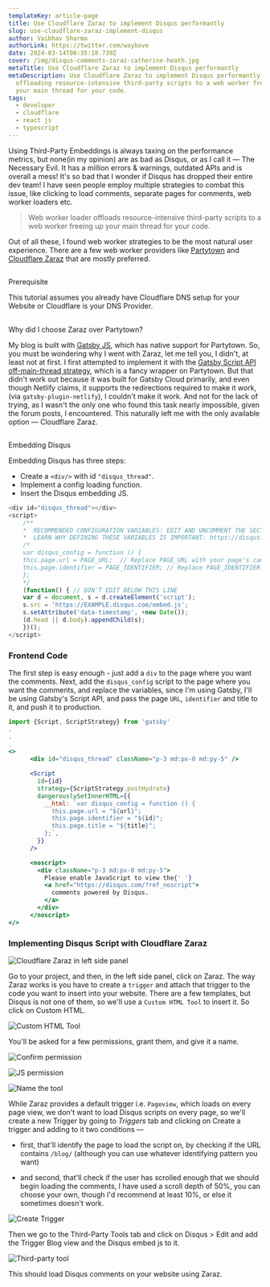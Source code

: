 ```yaml
---
templateKey: article-page
title: Use Cloudflare Zaraz to implement Disqus performantly
slug: use-cloudflare-zaraz-implement-disqus
author: Vaibhav Sharma
authorLink: https://twitter.com/waybove
date: 2024-03-14T06:35:18.739Z
cover: /img/disqus-comments-zaraz-catherine-heath.jpg
metaTitle: Use Cloudflare Zaraz to implement Disqus performantly
metaDescription: Use Cloudflare Zaraz to implement Disqus performantly by
  offloading resource-intensive third-party scripts to a web worker freeing up
  your main thread for your code.
tags:
  - developer
  - cloudflare
  - react js
  - typescript
---
```

Using Third-Party Embeddings is always taxing on the performance metrics, but none(in my opinion) are as bad as Disqus, or as I call it — The Necessary Evil. It has a million errors & warnings, outdated APIs and is overall a mess! It's so bad that I wonder if Disqus has dropped their entire dev team! I have seen people employ multiple strategies to combat this issue, like clicking to load comments, separate pages for comments, web worker loaders etc. 

> Web worker loader offloads resource-intensive third-party scripts to a web worker freeing up your main thread for your code.

Out of all these, I found web worker strategies to be the most natural user experience. There are a few web worker providers like [Partytown](https://partytown.builder.io) and [Cloudflare Zaraz](https://www.cloudflare.com/application-services/products/zaraz/) that are mostly preferred.

## 
Prerequisite


This tutorial assumes you already have Cloudflare DNS setup for your Website or Cloudflare is your DNS Provider.

## 
Why did I choose Zaraz over Partytown?


My blog is built with [Gatsby JS](https://www.gatsbyjs.com), which has native support for Partytown. So, you must be wondering why I went with Zaraz, let me tell you, I didn't, at least not at first. I first attempted to implement it with the [Gatsby Script API off-main-thread strategy](https://www.gatsbyjs.com/docs/reference/built-in-components/gatsby-script/), which is a fancy wrapper on Partytown. But that didn't work out because it was built for Gatsby Cloud primarily, and even though Netlify claims, it supports the redirections required to make it work,(via `gatsby-plugin-netlify`), I couldn't make it work. And not for the lack of trying, as I wasn't the only one who found this task nearly impossible, given the forum posts, I encountered. This naturally left me with the only available option — Cloudflare Zaraz.

## 
Embedding Disqus


Embedding Disqus has three steps:

* Create a `<div/>` with id `"disqus_thread"`.
* Implement a config loading function.
* Insert the Disqus embedding JS.



```javascript
<div id="disqus_thread"></div>
<script>
    /**
    *  RECOMMENDED CONFIGURATION VARIABLES: EDIT AND UNCOMMENT THE SECTION BELOW TO INSERT DYNAMIC VALUES FROM YOUR PLATFORM OR CMS.
    *  LEARN WHY DEFINING THESE VARIABLES IS IMPORTANT: https://disqus.com/admin/universalcode/#configuration-variables    */
    /*
    var disqus_config = function () {
    this.page.url = PAGE_URL;  // Replace PAGE_URL with your page's canonical URL variable
    this.page.identifier = PAGE_IDENTIFIER; // Replace PAGE_IDENTIFIER with your page's unique identifier variable
    };
    */
    (function() { // DON'T EDIT BELOW THIS LINE
    var d = document, s = d.createElement('script');
    s.src = 'https://EXAMPLE.disqus.com/embed.js';
    s.setAttribute('data-timestamp', +new Date());
    (d.head || d.body).appendChild(s);
    })();
</script>
```



### Frontend Code


The first step is easy enough - just add a `div` to the page where you want the comments. Next, add the `disqus_config` script to the page where you want the comments, and replace the variables, since I'm using Gatsby, I'll be using Gatsby's Script API, and pass the page `URL`, `identifier` and title to it, and push it to production.



```jsx
import {Script, ScriptStrategy} from 'gatsby'
.
.
.
<>
      <div id="disqus_thread" className="p-3 md:px-0 md:py-5" />

      <Script
        id={id}
        strategy={ScriptStrategy.postHydrate}
        dangerouslySetInnerHTML={{
          __html: `var disqus_config = function () {
            this.page.url = "${url}";
            this.page.identifier = "${id}"; 
            this.page.title = "${title}";
          };`,
        }}
      />

      <noscript>
        <div className="p-3 md:px-0 md:py-5">
          Please enable JavaScript to view the{' '}
          <a href="https://disqus.com/?ref_noscript">
            comments powered by Disqus.
          </a>
        </div>
      </noscript>
</>
```



### Implementing Disqus Script with Cloudflare Zaraz


![Cloudflare Zaraz in left side panel](/img/screenshot-2024-03-14-at-11.17.48 am.jpg)

Go to your project, and then, in the left side panel, click on Zaraz. The way Zaraz works is you have to create a `trigger` and attach that trigger to the code you want to insert into your website. There are a few templates, but Disqus is not one of them, so we'll use a `Custom HTML Tool` to insert it. So click on Custom HTML.

![Custom HTML Tool](/img/screenshot-2024-03-14-at-11.26.21 am.jpg)

You'll be asked for a few permissions, grant them, and give it a name.

![Confirm permission](/img/screenshot-2024-03-14-at-11.26.38 am.jpg)

![JS permission](/img/screenshot-2024-03-14-at-11.26.45 am.jpg)

![Name the tool](/img/screenshot-2024-03-14-at-11.27.02 am.jpg)

While Zaraz provides a default trigger i.e. `Pageview`, which loads on every page view, we don't want to load Disqus scripts on every page, so we'll create a new Trigger by going to *Triggers* tab and clicking on Create a trigger and adding to it two conditions — 


* first, that'll identify the page to load the script on, by checking if the URL contains `/blog/` (although you can use whatever identifying pattern you want) 

* and second, that'll check if the user has scrolled enough that we should begin loading the comments, I have used a scroll depth of 50%, you can choose your own, though I'd recommend at least 10%, or else it sometimes doesn't work.

![Create Trigger](/img/screenshot-2024-03-14-at-11.17.13 am.jpg)



Then we go to the Third-Party Tools tab and click on Disqus > Edit and add the Trigger Blog view and the Disqus embed js to it.

![Third-party tool](/img/screenshot-2024-03-14-at-11.16.49 am.jpg)


This should load Disqus comments on your website using Zaraz.